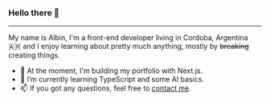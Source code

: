 ### Hello there 👋
---

My name is Albin, I'm a front-end developer living in Cordoba, Argentina 🇦🇷 and I enjoy learning about pretty much anything, mostly by ~~breaking~~ creating things.

- 🔭  At the moment, I'm building my portfolio with Next.js.
- 🌱  I’m currently learning TypeScript and some AI basics.
- 📫  If you got any questions, feel free to [contact me](mailto:albin@wotoszyn.com).

